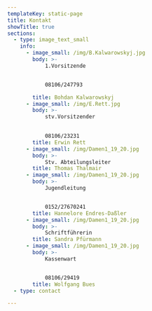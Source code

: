 ```yaml
---
templateKey: static-page
title: Kontakt
showTitle: true
sections:
  - type: image_text_small
    info:
      - image_small: /img/B.Kalwarowskyj.jpg
        body: >-
            1.Vorsitzende


            08106/247793

        title: Bohdan Kalwarowskyj
      - image_small: /img/E.Rett.jpg
        body: >-
            stv.Vorsitzender

            
            08106/23231
        title: Erwin Rett
      - image_small: /img/Damen1_19_20.jpg
        body: >-
            Stv. Abteilungsleiter
        title: Thomas Thalmair
      - image_small: /img/Damen1_19_20.jpg
        body: >-
            Jugendleitung


            0152/27670241
        title: Hannelore Endres-Daßler
      - image_small: /img/Damen1_19_20.jpg
        body: >-
            Schriftführerin
        title: Sandra Pfürmann
      - image_small: /img/Damen1_19_20.jpg
        body: >-
            Kassenwart


            08106/29419
        title: Wolfgang Bues
  - type: contact

---
```



